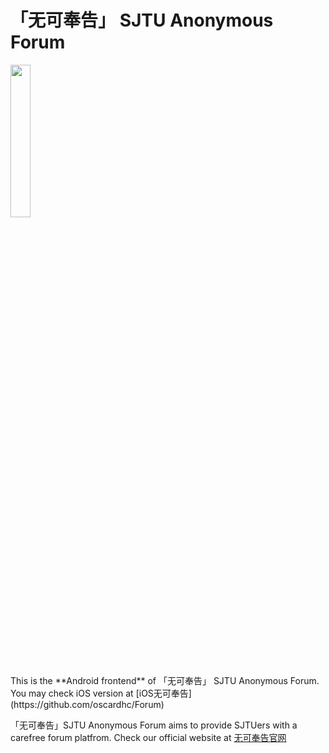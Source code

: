 # 「无可奉告」 SJTU Anonymous Forum
<div class="test">
<img src="https://github.com/TairanHe/SJTU-Anonymous_Forum/blob/master/app/src/main/res/mipmap-mdpi/sicon4.png" width="25%" height="25%">
</div>
This is the **Android frontend** of 「无可奉告」 SJTU Anonymous Forum. <br> You may check iOS version at [iOS无可奉告](https://github.com/oscardhc/Forum)

「无可奉告」SJTU Anonymous Forum aims to provide SJTUers with a carefree forum platfrom. Check our official website at [无可奉告官网](wukefenggao.cn) 



 
